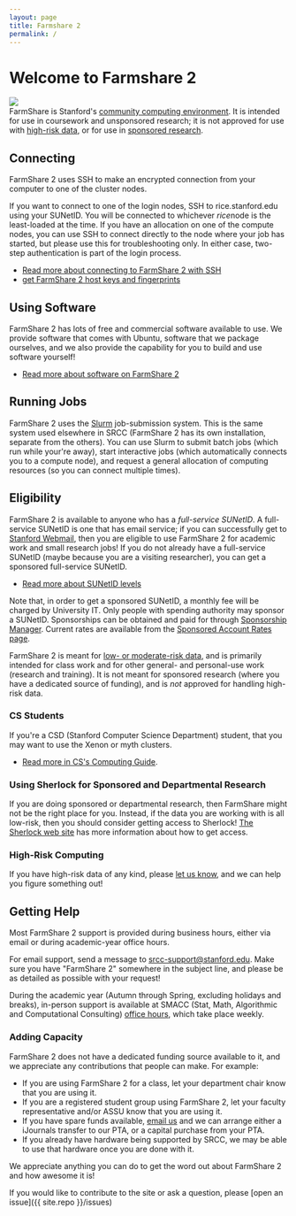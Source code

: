 ```yaml
---
layout: page
title: Farmshare 2
permalink: /
---
```


# Welcome to Farmshare 2

<div style="float: left; width:20%; margin-right:20px">
     <img src="{{ site.baseurl }}/assets/img/logo/farmshare-red-pot.png">
</div><br><span>
FarmShare is Stanford's <a href="#eligibility">community computing environment</a>. It is intended for use in coursework and unsponsored research; it is not approved for use with <a href="#highRisk">high-risk data</a>, or for use in <a href="#sherlock">sponsored research</a>.
   </span>

<br>

## Connecting

FarmShare 2 uses SSH to make an encrypted connection from your computer to one of the cluster nodes.

If you want to connect to one of the login nodes, SSH to rice.stanford.edu using your SUNetID. You will be connected to whichever *rice*node is the least-loaded at the time. If you have an allocation on one of the compute nodes, you can use SSH to connect directly to the node where your job has started, but please use this for troubleshooting only. In either case, two-step authentication is part of the login process.

 - [Read more about connecting to FarmShare 2 with SSH](docs/connecting) 
 - [get FarmShare 2 host keys and fingerprints](docs/connecting-key)


## Using Software

FarmShare 2 has lots of free and commercial software available to use. We provide software that comes with Ubuntu, software that we package ourselves, and we also provide the capability for you to build and use software yourself!

 - [Read more about software on FarmShare 2](docs/software)


## Running Jobs

FarmShare 2 uses the [Slurm](http://slurm.schedmd.com/) job-submission system. This is the same system used elsewhere in SRCC (FarmShare 2 has its own installation, separate from the others). You can use Slurm to submit batch jobs (which run while your're away), start interactive jobs (which automatically connects you to a compute node), and request a general allocation of computing resources (so you can connect multiple times).

## Eligibility

FarmShare 2 is available to anyone who has a *full-service SUNetID*. A full-service SUNetID is one that has email service; if you can successfully get to [Stanford Webmail](https://webmail.stanford.edu), then you are eligible to use FarmShare 2 for academic work and small research jobs! If you do not already have a full-service SUNetID (maybe because you are a visiting researcher), you can get a sponsored full-service SUNetID. 

  - [Read more about SUNetID levels](https://uit.stanford.edu/service/accounts/sunetids)

Note that, in order to get a sponsored SUNetID, a monthly fee will be charged by University IT. Only people with spending authority may sponsor a SUNetID. Sponsorships can be obtained and paid for through [Sponsorship Manager](https://uit.stanford.edu/service/sponsorship/). Current rates are available from the [Sponsored Account Rates page](https://uit.stanford.edu/rates/sponsorship).

FarmShare 2 is meant for [low- or moderate-risk data](https://uit.stanford.edu/guide/riskclassifications), and is primarily intended for class work and for other general- and personal-use work (research and training). It is not meant for sponsored research (where you have a dedicated source of funding), and is *not* approved for handling high-risk data.

### CS Students

If you're a CSD (Stanford Computer Science Department) student, that you may want to use the Xenon or myth clusters. 

 - [Read more in CS's Computing Guide](http://cs.stanford.edu/computing-guide/overview).

### Using Sherlock for Sponsored and Departmental Research

If you are doing sponsored or departmental research, then FarmShare might not be the right place for you. Instead, if the data you are working with is all low-risk, then you should consider getting access to Sherlock! [The Sherlock web site](https://sherlock.stanford.edu) has more information about how to get access.

### High-Risk Computing

If you have high-risk data of any kind, please [let us know](mailto:research-computing-support@stanford.edu?subject=High-risk%20computing%20request&body=Hello!%0A%0AI%20would%20like%20to%20talk%20with%20someone%20from%20SRCC%20about%20doing%20research%20involving%20high-risk%20data.%0A%0A(Also%2C%20please%20say%20if%20your%20high-risk%20data%20is%20PHI!)), and we can help you figure something out!

## Getting Help

Most FarmShare 2 support is provided during business hours, either via email or during academic-year office hours.

For email support, send a message to [srcc-support@stanford.edu](mailto:research-computing-support@stanford.edu?subject=FarmShare%202%20(Add%20more%20detail%20here)&body=Please%20type%20your%20support%20request%20here). Make sure you have "FarmShare 2" somewhere in the subject line, and please be as detailed as possible with your request!

During the academic year (Autumn through Spring, excluding holidays and breaks), in-person support is available at SMACC (Stat, Math, Algorithmic and Computational Consulting) [office hours](http://stanford.edu/~rezab/smacc/), which take place weekly.

### Adding Capacity

FarmShare 2 does not have a dedicated funding source available to it, and we appreciate any contributions that people can make. For example:

* If you are using FarmShare 2 for a class, let your department chair know that you are using it.
* If you are a registered student group using FarmShare 2, let your faculty representative and/or ASSU know that you are using it.
* If you have spare funds available, [email us](mailto:srcc-support@stanford.edu?subject=FarmShare%202%20funds%20contribution&body=Hello!%0A%0AI%20have%20some%20spare%20funds%20available%2C%20and%20would%20be%20interested%20in...%0A%0Adoing%20an%20iJournals%20transfer%20to%20SRCC.%0Ahelp%20purchase%20FarmShare%202%20hardware%20using%20funds%20from%20my%20PTA.) and we can arrange either a iJournals transfer to our PTA, or a capital purchase from your PTA.
* If you already have hardware being supported by SRCC, we may be able to use that hardware once you are done with it.

We appreciate anything you can do to get the word out about FarmShare 2 and how awesome it is!

If you would like to contribute to the site or ask a question, please
[open an issue]({{ site.repo }}/issues)
